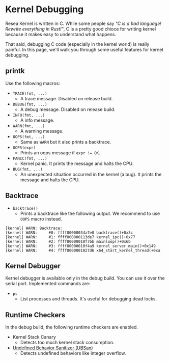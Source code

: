 # Kernel Debugging
Resea Kernel is written in C. While some people say *"C is a bad language! Rewrite
everything in Rust!"*, C is a pretty good chioce for writing kernel because it
makes easy to understand what happens.

That said, debugging C code (especially in the kernel world) is really painful.
In this page, we'll walk you through some useful features for kernel debugging.

## printk
Use the following macros:

- `TRACE(fmt, ...)`
  - A trace message. Disabled on release build.
- `DEBUG(fmt, ...)`
  - A debug message. Disabled on release build.
- `INFO(fmt, ...)`
  - A info message.
- `WARN(fmt, ...)`
  - A warning message.
- `OOPS(fmt, ...)`
  - Same as `WARN` but it also prints a backtrace.
- `OOPS(expr)`
  - Prints an oops message if `expr != OK`.
- `PANIC(fmt, ...)`
  - Kernel panic. It prints the message and halts the CPU.
- `BUG(fmt, ...)`
  - An unexpected situation occurred in the kernel (a bug). It prints the message and halts the CPU.

## Backtrace
- `backtrace()`
  - Prints a backtrace like the following output. We recommend to use `OOPS` macro instead.

```
[kernel] WARN: Backtrace:
[kernel] WARN:     #0: ffff80000034a7e0 backtrace()+0x3c
[kernel] WARN:     #1: ffff800000113de7 kernel_ipc()+0x77
[kernel] WARN:     #2: ffff80000010f7bb mainloop()+0x6b
[kernel] WARN:     #3: ffff80000010f4a9 kernel_server_main()+0x149
[kernel] WARN:     #4: ffff8000001027d6 x64_start_kernel_thread(+0xa
```

## Kernel Debugger
Kernel debugger is available only in the debug build. You can use it over the serial port. Implemented commands are:

- `ps`
  - List processes and threads. It's useful for debugging dead locks.

## Runtime Checkers
In the debug build, the following runtime checkers are enabled.
- Kernel Stack Canary
  - Detects too much kernel stack consumption.
- [Undefined Behavior Sanitizer (UBSan)](https://clang.llvm.org/docs/UndefinedBehaviorSanitizer.html)
  - Detects undefined behaviors like integer overflow.
